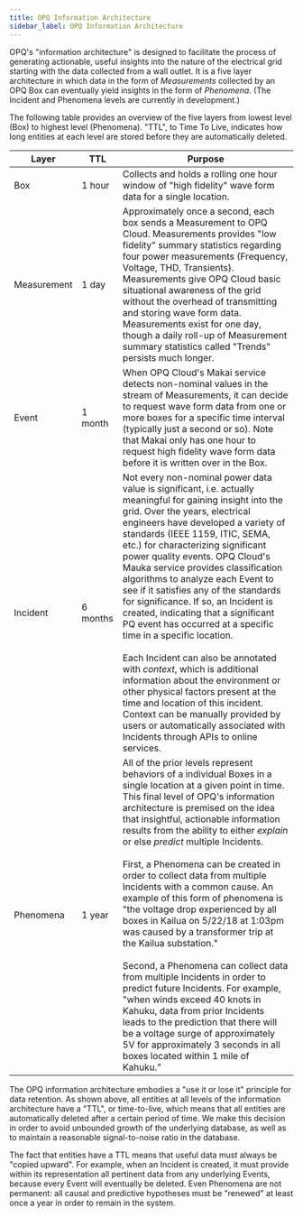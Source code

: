 ```yaml
---
title: OPQ Information Architecture
sidebar_label: OPQ Information Architecture
---
```



OPQ's "information architecture" is designed to facilitate the process of generating actionable, useful insights into the nature of the electrical grid starting with the data collected from a wall outlet. It is a five layer architecture in which data in the form of *Measurements* collected by an OPQ Box can eventually yield insights in the form of *Phenomena*.  (The Incident and Phenomena levels are currently in development.)

The following table provides an overview of the five layers from lowest level (Box) to highest level (Phenomena).  "TTL", to Time To Live, indicates how long entities at each level are stored before they are automatically deleted.

| Layer | TTL |  Purpose |
| ------| --- |  ------- |
| Box | 1 hour | Collects and holds a rolling one hour window of "high fidelity" wave form data for a single location. |
| Measurement | 1 day | Approximately once a second, each box sends a Measurement to OPQ Cloud. Measurements provides "low fidelity" summary statistics regarding four power measurements (Frequency, Voltage, THD, Transients). Measurements give OPQ Cloud basic situational awareness of the grid without the overhead of transmitting and storing wave form data. Measurements exist for one day, though a daily roll-up of Measurement summary statistics called "Trends" persists much longer.  |
| Event    | 1 month | When OPQ Cloud's Makai service detects non-nominal values in the stream of Measurements, it can decide to request wave form data from one or more boxes for a specific time interval (typically just a second or so). Note that Makai only has one hour to request high fidelity wave form data before it is written over in the Box.   |
| Incident | 6 months | Not every non-nominal power data value is significant, i.e. actually meaningful for gaining insight into the grid.  Over the years, electrical engineers have developed a variety of standards (IEEE 1159, ITIC, SEMA, etc.) for characterizing significant power quality events.  OPQ Cloud's Mauka service provides classification algorithms to analyze each Event to see if it satisfies any of the standards for significance. If so, an Incident is created, indicating that a significant PQ event has occurred at a specific time in a specific location.  <br/><br/> Each Incident can also be annotated with *context*, which is additional information about the environment or other physical factors present at the time and location of this incident. Context can be manually provided by users or automatically associated with Incidents through APIs to online services.   |
| Phenomena  | 1 year | All of the prior levels represent behaviors of a individual Boxes in a single location at a given point in time.  This final level of OPQ's information architecture is premised on the idea that insightful, actionable information results from the ability to either *explain* or else *predict* multiple Incidents.  <br/><br/>First, a Phenomena can be created in order to collect data from multiple Incidents with a common cause. An example of this form of phenomena is "the voltage drop experienced by all boxes in Kailua on 5/22/18 at 1:03pm was caused by a transformer trip at the Kailua substation." <br/><br/>Second, a Phenomena can collect data from multiple Incidents in order to predict future Incidents. For example, "when winds exceed 40 knots in Kahuku, data from prior Incidents leads to the prediction that there will be a voltage surge of approximately 5V for approximately 3 seconds in all boxes located within 1 mile of Kahuku." |

The OPQ information architecture embodies a "use it or lose it" principle for data retention. As shown above, all entities at all levels of the information architecture have a "TTL", or time-to-live, which means that all entities are automatically deleted after a certain period of time.  We make this decision in order to avoid unbounded growth of the underlying database, as well as to maintain a reasonable signal-to-noise ratio in the database. 

The fact that entities have a TTL means that useful data must always be "copied upward". For example, when an Incident is created, it must provide within its representation all pertinent data from any underlying Events, because every Event will eventually be deleted. Even Phenomena are not permanent: all causal and predictive hypotheses must be "renewed" at least once a year in order to remain in the system. 
